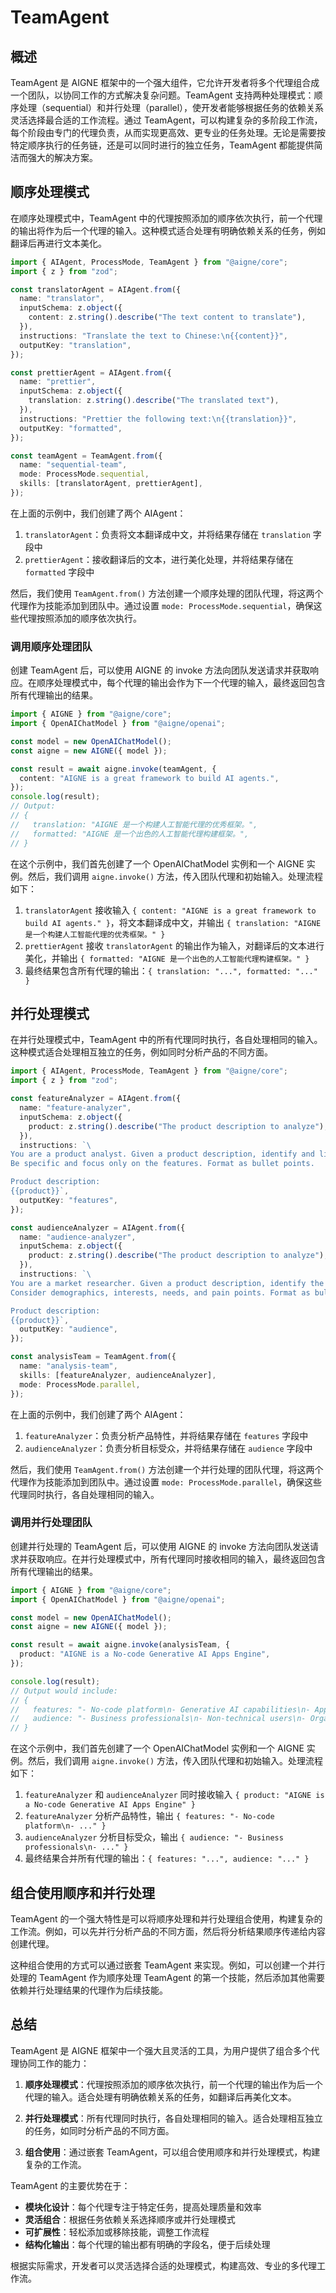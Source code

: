 # TeamAgent

## 概述

TeamAgent 是 AIGNE 框架中的一个强大组件，它允许开发者将多个代理组合成一个团队，以协同工作的方式解决复杂问题。TeamAgent 支持两种处理模式：顺序处理（sequential）和并行处理（parallel），使开发者能够根据任务的依赖关系灵活选择最合适的工作流程。通过 TeamAgent，可以构建复杂的多阶段工作流，每个阶段由专门的代理负责，从而实现更高效、更专业的任务处理。无论是需要按特定顺序执行的任务链，还是可以同时进行的独立任务，TeamAgent 都能提供简洁而强大的解决方案。

## 顺序处理模式

在顺序处理模式中，TeamAgent 中的代理按照添加的顺序依次执行，前一个代理的输出将作为后一个代理的输入。这种模式适合处理有明确依赖关系的任务，例如翻译后再进行文本美化。

```ts file="../../docs-examples/test/concepts/team-agent.test.ts" region="example-agent-sequential-create-agent"
import { AIAgent, ProcessMode, TeamAgent } from "@aigne/core";
import { z } from "zod";

const translatorAgent = AIAgent.from({
  name: "translator",
  inputSchema: z.object({
    content: z.string().describe("The text content to translate"),
  }),
  instructions: "Translate the text to Chinese:\n{{content}}",
  outputKey: "translation",
});

const prettierAgent = AIAgent.from({
  name: "prettier",
  inputSchema: z.object({
    translation: z.string().describe("The translated text"),
  }),
  instructions: "Prettier the following text:\n{{translation}}",
  outputKey: "formatted",
});

const teamAgent = TeamAgent.from({
  name: "sequential-team",
  mode: ProcessMode.sequential,
  skills: [translatorAgent, prettierAgent],
});
```

在上面的示例中，我们创建了两个 AIAgent：

1. `translatorAgent`：负责将文本翻译成中文，并将结果存储在 `translation` 字段中
2. `prettierAgent`：接收翻译后的文本，进行美化处理，并将结果存储在 `formatted` 字段中

然后，我们使用 `TeamAgent.from()` 方法创建一个顺序处理的团队代理，将这两个代理作为技能添加到团队中。通过设置 `mode: ProcessMode.sequential`，确保这些代理按照添加的顺序依次执行。

### 调用顺序处理团队

创建 TeamAgent 后，可以使用 AIGNE 的 invoke 方法向团队发送请求并获取响应。在顺序处理模式中，每个代理的输出会作为下一个代理的输入，最终返回包含所有代理输出的结果。

```ts file="../../docs-examples/test/concepts/team-agent.test.ts" region="example-agent-sequential-invoke"
import { AIGNE } from "@aigne/core";
import { OpenAIChatModel } from "@aigne/openai";

const model = new OpenAIChatModel();
const aigne = new AIGNE({ model });

const result = await aigne.invoke(teamAgent, {
  content: "AIGNE is a great framework to build AI agents.",
});
console.log(result);
// Output:
// {
//   translation: "AIGNE 是一个构建人工智能代理的优秀框架。",
//   formatted: "AIGNE 是一个出色的人工智能代理构建框架。",
// }
```

在这个示例中，我们首先创建了一个 OpenAIChatModel 实例和一个 AIGNE 实例。然后，我们调用 `aigne.invoke()` 方法，传入团队代理和初始输入。处理流程如下：

1. `translatorAgent` 接收输入 `{ content: "AIGNE is a great framework to build AI agents." }`，将文本翻译成中文，并输出 `{ translation: "AIGNE 是一个构建人工智能代理的优秀框架。" }`
2. `prettierAgent` 接收 `translatorAgent` 的输出作为输入，对翻译后的文本进行美化，并输出 `{ formatted: "AIGNE 是一个出色的人工智能代理构建框架。" }`
3. 最终结果包含所有代理的输出：`{ translation: "...", formatted: "..." }`

## 并行处理模式

在并行处理模式中，TeamAgent 中的所有代理同时执行，各自处理相同的输入。这种模式适合处理相互独立的任务，例如同时分析产品的不同方面。

```ts file="../../docs-examples/test/concepts/team-agent.test.ts" region="example-agent-parallel-create-agent"
import { AIAgent, ProcessMode, TeamAgent } from "@aigne/core";
import { z } from "zod";

const featureAnalyzer = AIAgent.from({
  name: "feature-analyzer",
  inputSchema: z.object({
    product: z.string().describe("The product description to analyze"),
  }),
  instructions: `\
You are a product analyst. Given a product description, identify and list the key features of the product.
Be specific and focus only on the features. Format as bullet points.

Product description:
{{product}}`,
  outputKey: "features",
});

const audienceAnalyzer = AIAgent.from({
  name: "audience-analyzer",
  inputSchema: z.object({
    product: z.string().describe("The product description to analyze"),
  }),
  instructions: `\
You are a market researcher. Given a product description, identify the target audience for this product.
Consider demographics, interests, needs, and pain points. Format as bullet points.

Product description:
{{product}}`,
  outputKey: "audience",
});

const analysisTeam = TeamAgent.from({
  name: "analysis-team",
  skills: [featureAnalyzer, audienceAnalyzer],
  mode: ProcessMode.parallel,
});
```

在上面的示例中，我们创建了两个 AIAgent：

1. `featureAnalyzer`：负责分析产品特性，并将结果存储在 `features` 字段中
2. `audienceAnalyzer`：负责分析目标受众，并将结果存储在 `audience` 字段中

然后，我们使用 `TeamAgent.from()` 方法创建一个并行处理的团队代理，将这两个代理作为技能添加到团队中。通过设置 `mode: ProcessMode.parallel`，确保这些代理同时执行，各自处理相同的输入。

### 调用并行处理团队

创建并行处理的 TeamAgent 后，可以使用 AIGNE 的 invoke 方法向团队发送请求并获取响应。在并行处理模式中，所有代理同时接收相同的输入，最终返回包含所有代理输出的结果。

```ts file="../../docs-examples/test/concepts/team-agent.test.ts" region="example-agent-parallel-invoke"
import { AIGNE } from "@aigne/core";
import { OpenAIChatModel } from "@aigne/openai";

const model = new OpenAIChatModel();
const aigne = new AIGNE({ model });

const result = await aigne.invoke(analysisTeam, {
  product: "AIGNE is a No-code Generative AI Apps Engine",
});

console.log(result);
// Output would include:
// {
//   features: "- No-code platform\n- Generative AI capabilities\n- App engine functionality\n- Easy integration",
//   audience: "- Business professionals\n- Non-technical users\n- Organizations seeking AI solutions\n- Developers looking for rapid prototyping",
// }
```

在这个示例中，我们首先创建了一个 OpenAIChatModel 实例和一个 AIGNE 实例。然后，我们调用 `aigne.invoke()` 方法，传入团队代理和初始输入。处理流程如下：

1. `featureAnalyzer` 和 `audienceAnalyzer` 同时接收输入 `{ product: "AIGNE is a No-code Generative AI Apps Engine" }`
2. `featureAnalyzer` 分析产品特性，输出 `{ features: "- No-code platform\n- ..." }`
3. `audienceAnalyzer` 分析目标受众，输出 `{ audience: "- Business professionals\n- ..." }`
4. 最终结果合并所有代理的输出：`{ features: "...", audience: "..." }`

## 组合使用顺序和并行处理

TeamAgent 的一个强大特性是可以将顺序处理和并行处理组合使用，构建复杂的工作流。例如，可以先并行分析产品的不同方面，然后将分析结果顺序传递给内容创建代理。

这种组合使用的方式可以通过嵌套 TeamAgent 来实现。例如，可以创建一个并行处理的 TeamAgent 作为顺序处理 TeamAgent 的第一个技能，然后添加其他需要依赖并行处理结果的代理作为后续技能。

## 总结

TeamAgent 是 AIGNE 框架中一个强大且灵活的工具，为用户提供了组合多个代理协同工作的能力：

1. **顺序处理模式**：代理按照添加的顺序依次执行，前一个代理的输出作为后一个代理的输入。适合处理有明确依赖关系的任务，如翻译后再美化文本。

2. **并行处理模式**：所有代理同时执行，各自处理相同的输入。适合处理相互独立的任务，如同时分析产品的不同方面。

3. **组合使用**：通过嵌套 TeamAgent，可以组合使用顺序和并行处理模式，构建复杂的工作流。

TeamAgent 的主要优势在于：

* **模块化设计**：每个代理专注于特定任务，提高处理质量和效率
* **灵活组合**：根据任务依赖关系选择顺序或并行处理模式
* **可扩展性**：轻松添加或移除技能，调整工作流程
* **结构化输出**：每个代理的输出都有明确的字段名，便于后续处理

根据实际需求，开发者可以灵活选择合适的处理模式，构建高效、专业的多代理工作流。

